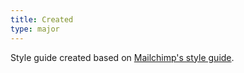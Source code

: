 ```yaml
---
title: Created
type: major
---
```


Style guide created based on [Mailchimp's style guide](https://styleguide.mailchimp.com/).
